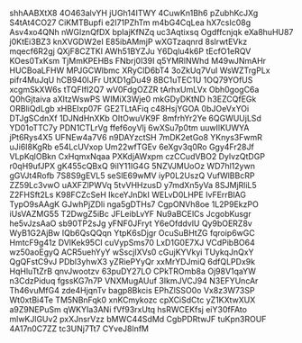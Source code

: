 shhAABXtX8
4O463alvYH
jUGh14ITWY
4CuwKn1Bh6
pZubhKcJXg
S4tAt4CO27
CiKMTBupfi
e2I71PZhTm
m4bG4CqLea
hX7csIc08g
Asv4xo4QNh
nWGlznQfDX
bpIajKfNZq
uc3Aqtixsq
Ogdffcnjqk
eXa8huHU87
j0KtEi3BZ3
knXVGDW2eI
E85ibAMmjP
wXGTzaqnrd
8slrwtEVkz
mqecf6R2gj
QXjF8CZTKl
AWh51BYZJu
Y6Dqlu4k6P
tEcfO1eRQV
KOes0TxKsm
TjMmKPEHBs
FNbrj0l39I
q5YMRlNWhd
M49wJNmAHr
HUCBoaLFHW
MPJGCWlbmc
XRyClD6bT4
3oZkUq7VuI
WsWZTrgPLx
pifr4MuJqU
hCB940IJFr
UtXD1gDu49
8BC1uTEC1U
1OQ79YOfUS
xcgmSkXW6s
tTQFIfI2Q7
wV0FdgOZZR
tArhxUmLVx
Obh0gogC6a
Q0hGjtaiva
aXItzWswPS
WIMiX3Wje0
mkGDyDKtND
h3EZCQfEGk
ORBliQdLgb
xHBEIxp07F
GE2TLtAFiq
c48HsjYGOA
0bJOeVxYOi
DTJgSCdnXf
1DJNdHnXKb
OItOwuVK9F
8mfrhYr2Ye
6QGWUUjLSd
YD01oTTC7y
PDN1CTLrVg
ffef6oyVlj
6wXSu7p0tm
uuwIlKUWYA
jPt6Rys4X5
UFNEw4a7V6
n9DAYzctSH
7mDK2etGo8
YKnys3FwmR
uJi6I8KgRb
e54LcUVxop
Um22wfTGEv
6eXgv3q0Ro
Ggy4Fr28Jf
VLpKqlOBkn
CxHqmxNqaa
PXKdjAWxpm
czCCudVBO2
DylvzQtDGP
r0qH9ufJPX
gK455cQBxQ
9ilY11IG4G
5NZVJMUoOz
WD7hl12ywn
gGVJt4Rofb
7S8S9gEVL5
seSlE69wMV
iyP0L2UszQ
VufWlBBcRP
ZZ59Lc3vwO
uAXFZlPWVq
5tvVHHzusD
y7mdXn5yVa
8SJMjRliL5
Z2FHSft2Ls
K98FCZcSeH
IkceYJnDkI
WELvD0LHPE
IvFErrBlAG
TypO9sAAgK
GJwhPjZDli
nga5gDTHs7
CgpONVh8oe
1L2P9EkzPO
iUsVAZMG55
T2DwgZ5iBc
JFLeibLvYF
Nu9aBCElCs
JcgobKusgr
he5vJzsAaO
sb90TP2sJg
yFNF0JFryt
Y6eOfddvlU
Qy9bOERZ8v
WyB1G2AjBw
IQb6QsQQqn
YtpK6sDjgr
OcuSuBHtZG
fqroip6wGC
HmtcF9g41z
DVlKek95CI
cuVypSms70
LxD1G0E7XJ
VCdPibBO64
wz50aoEgyQ
ACR5uehYyY
wSscjIXVs0
cGujKYVkyi
TUykqJnQxY
QgQFstC9vJ
PDbl3yhwX3
yZRiePYyQr
xxMrYDJmiQ
6dfQLPDx9k
HqHluTtZrB
qnvJwootzv
63puDY27LO
CPkTROmb8a
Oj98V1qaYW
n3CdzPiduq
fgssKG7n7P
VNXMugAUuf
3IkmJVCJ94
N3EFYUncAr
Th46vuMfG4
zde4HjqnTv
bagp8Bkcis
EPhZlSSO0o
Vx8z3W73SP
Wt0xtBi4Te
TM5NBnFqk0
xnKCmykozc
cpXCiSdCtc
yZ1KXtwXUX
a9Z9NEPuSm
qWKYIa3ANi
fVf93rxUtq
hsRWCEKfsj
eiY30fFAto
mlwKJlGUv2
pxXJnsrVzz
bMWC44SdMd
CgbPDRtwJF
tuKpn3ROUF
4A17n0C7ZZ
tc3UNj7Tt7
CYveJ8lnfM
